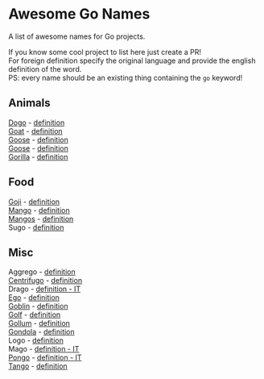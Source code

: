 # Awesome Go Names

A list of awesome names for Go projects.

If you know some cool project to list here just create a PR!  
For foreign definition specify the original language and provide the english definition of the word.  
PS: every name should be an existing thing containing the `go` keyword!

## Animals

[Dogo](https://github.com/liudng/dogo) - [definition](https://en.oxforddictionaries.com/definition/dogo)  
[Goat](https://github.com/bahlo/goat) - [definition](https://en.oxforddictionaries.com/definition/goat)  
[Goose](https://github.com/steinbacher/goose) - [definition](https://en.oxforddictionaries.com/definition/goose)  
[Goose](https://github.com/ian-kent/goose) - [definition](https://en.oxforddictionaries.com/definition/goose)  
[Gorilla](https://github.com/gorilla/) - [definition](https://en.oxforddictionaries.com/definition/gorilla)  

## Food

[Goji](https://github.com/goji/goji) - [definition](https://en.oxforddictionaries.com/definition/goji)  
[Mango](https://github.com/paulbellamy/mango) - [definition](https://en.oxforddictionaries.com/definition/mango)  
[Mangos](https://github.com/go-mangos/mangos) - [definition](https://en.oxforddictionaries.com/definition/mango)  
Sugo - [definition](https://en.oxforddictionaries.com/definition/sugo)  

## Misc

Aggrego - [definition](https://en.oxforddictionaries.com/definition/aggregation)  
[Centrifugo](https://github.com/centrifugal/centrifugo) - [definition](https://en.oxforddictionaries.com/definition/centrifugal)  
Drago - [definition - IT](https://en.oxforddictionaries.com/definition/dragon)  
[Ego](https://github.com/benbjohnson/ego) - [definition](https://en.oxforddictionaries.com/definition/ego)  
[Goblin](https://github.com/franela/goblin) - [definition](https://en.oxforddictionaries.com/definition/goblin)  
[Golf](https://github.com/dinever/golf) - [definition](https://en.oxforddictionaries.com/definition/golf)  
[Gollum](https://github.com/trivago/gollum) - [definition](https://it.wikipedia.org/wiki/Gollum)  
[Gondola](https://github.com/rainycape/gondola) - [definition](https://en.oxforddictionaries.com/definition/gondola)  
Logo - [definition](https://en.oxforddictionaries.com/definition/logo)  
Mago  - [definition - IT](https://en.oxforddictionaries.com/definition/wizard)  
[Pongo](https://github.com/flosch/pongo2) - [definition - IT](https://en.oxforddictionaries.com/definition/plasticine)  
[Tango](https://github.com/lunny/tango) - [definition](https://en.oxforddictionaries.com/definition/tango)  
